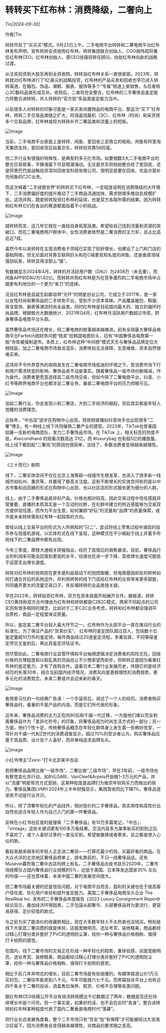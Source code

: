 # 转转买下红布林：消费降级，二奢向上

*Tin|2024-09-30|*

作者|Tin

转转开启了“买买买“模式。9月23日上午，二手电商平台转转和二奢电商平台红布林发布声明，宣布转转全资收购红布林。转转集团联合创始人、COO胡伟琨将兼任红布林CEO，红布林创始人、原CEO徐薇将转任顾问，协助红布林向新的战略过渡。

从注资投资到大股东再到全资收购，转转自红布林关系一直很紧密。2023年，转转就对红布林进行了1亿美元的战略投资，红布林的产品买卖和回收也早已进入转转渠道，在箱包、饰品、潮鞋、腕表、服饰等多个“专属”频道上架销售，与后者核心3C数码品类形成互补。收购后，二者将完全整合，红布林的二手奢侈品鉴定能力将整合进转转，并入转转的“官方验”多品类鉴定能力当中。

以前很多人对转转的印象可能是一家买卖闲置物品的电商平台，那这次“买下”红布林，转转二手交易品类随之扩大，将涵盖找靓机（3C）、红布林（时尚）和采货侠多个交易品牌，红布林或将为转转补齐二奢品类和流量上的短板。

![Image](https://p26-sign.toutiaoimg.com/tos-cn-i-6w9my0ksvp/c4eca8c872ad4a339395f5842bafadc7~tplv-tt-shrink:640:0.image?lk3s=06827d14&traceid=20240929235115B3E3275254EA323618D6&x-expires=2147483647&x-signature=281%2FNQmaJai8z%2FI7fRDUzYkvLlo%3D)

当前，二手电商平台表面上是转转、闲鱼、爱回收三足鼎立的格局。闲鱼有阿里淘天集团支持，爱回收背后站着京东，转转则背靠58同城。

但二手行业有很强的特殊性，是典型的多元化市场。如要细数3大二手电商平台的整合交易故事，平静海面下尽显暗潮涌动。无论是京东将拍拍整合给了爱回收，还是阿里巴巴就战略投资深圳回收宝科技有限公司，很明显是要在回收、优品方面补充闲鱼的C2C业务。

而这次喊着“二手拯救世界”的转转买下红布林，一定程度说明在消费降级的大环境下，二手消费偏好度的提升推动了二手商品流通加快，需求侧增多推动总规模扩张。这场并购，既是转转投资红布林的延续，也是双方各取所需的结果。因为转转和红布林它们在各自的赛道都面临着不小的挑战。

![Image](https://p3-sign.toutiaoimg.com/tos-cn-i-6w9my0ksvp/577a412c53e84cb8b13cb70e8d8ca0a9~tplv-tt-shrink:640:0.image?lk3s=06827d14&traceid=20240929235115B3E3275254EA323618D6&x-expires=2147483647&x-signature=UzqNyjtX7rBpiClDxObR10ic5Lc%3D)

就转转而言，这几年它就在一直给自身拓宽品类。希望给自己找到流量和资源的突破口。而在二奢电商用户群体中，女性消费者依然是二奢消费的主力军，且占比高达近7成。

虽然今年以来转转在主营消费电子领域已实现了较好增长，也建设了上门和门店的基础网络，但无论面对背靠互联网巨头和在C端更具知名度的闲鱼，还是垂直领域强劲玩家，转转显得没那么“强”。

有数据显示2024年4月，转转的月活跃用户数（DAU）为2408万（未去重），而闲鱼APP的DAU为1.62亿。而转转并购红布林是为在竞争激烈的二手电商市场中占据更有利地位的一个更为“省力”的选择。

况且红布林是自诞生起都自带“光环”的明星创业公司，它成立于2017年，是一家以女性时尚和奢侈品的二手转卖平台，受到不少资本青睐。产品覆盖箱包、鞋服、珠宝首饰、腕表等潮流时尚全品类，同时红布林是目前国内最大的、独立的循环时尚品牌。根据极光大数据统计，2021年Q4月，红布林月活跃用户数超过寺库，跻身奢侈品电商平台头部。

虽然奢侈品市场还在增长，但二奢电商的故事越来越难讲。前有全球最大奢侈品电商平台Farfetch因财务问题“贱卖”给韩国电商巨头，后有“中国奢侈品电商第一股”寺库被强制退市。本质上，红布林这种“中间商”模式天生与奢侈品品牌定位大相径庭，加之二奢电商市场鱼龙混杂，消费体验无法保障，生意难做，资本自然很难买单。

这场并不令外界意外的收购发生在二奢电商市场低迷的环境之下。受消费市场下行和用户需求转变的影响，奢侈品卖不动是事实。随着奢侈品一级市场份额缩减，作为替代，消费者更愿意选择其二级市场交易，但如今除了二奢电商平台，抖音、小红书等跨界电商平台也都涉足二奢业务，垂直二奢电商平台的压力肉眼可见。

![Image](https://p3-sign.toutiaoimg.com/tos-cn-i-6w9my0ksvp/d9ff48b4d6ec4e1e84211db710c41e45~tplv-tt-shrink:640:0.image?lk3s=06827d14&traceid=20240929235115B3E3275254EA323618D6&x-expires=2147483647&x-signature=5pomKxw%2Fwo%2FHq%2BEJPnp1EudkHXc%3D)

谈起二奢行业，你会发现小到二奢店，大到二手经济的崛起，背后其实都是年轻人觉醒的消费理念。

近些年，“中古店”逐步在购物中心出现，短视频直播如抖音快手也出现很多“二奢”博主，有一种线上线下共同催熟二奢产业的感受。2023年，TikTok也曾美国招募一支新的电商团队，发力二手奢饰品市场。在 TikTok 上，相关标签的热度不低，#secondhand 的观看次数高达 31亿，而 #luxurybag 也有超5亿的播放量。线上线下都刮起“二奢风”的原因也很简单，没钱了，多数消费者变得越来越理性。

![Image](https://p26-sign.toutiaoimg.com/tos-cn-i-6w9my0ksvp/0af9c403a7224cdc8d54c2694eca884e~tplv-tt-shrink:640:0.image?lk3s=06827d14&traceid=20240929235115B3E3275254EA323618D6&x-expires=2147483647&x-signature=P81y7yYrw48PmZdXb7GrSmQPELc%3D)

《三十而已》剧照

线下，二奢实体空间不仅在北京上海等超一线城市生根发芽，也进入了很多新一线城市如杭州、重庆等，并赢得了极高关注度。这些不断增长的实体空间有的是以中古市集和巡回展的形式在购物中心出现，也以社区店的形式服务更为细分的人群。

线上，由于二手奢侈品是非标产品，价格也相对较高，因此交易过程中信任感就非常重要，直播的本质其实是一个互动的社群，在社群中建立的附近感能够为交易双方提供信任感，而作为平台生意，如何兼顾“好玩”的流量和“品牌”的质量保障，或许是未来转转需和红布林一起探索的方向。

曾经以线上交易平台的形式为人所熟知的“只二”，尝试将线上零售过程中涌现的投币参与扭蛋机游戏，以实体形式在线下呈现，这种模式在不少崛起于线上并着手布局线下的二奢品牌中都有出现。

今年三季度，摩根大通相关研报指出，经历了疫情后的销售暴涨，目前，奢侈品行业的利润率可能会回落到更低的水平，估值也在进一步下降，营收增长速度可能低于运营支出增长速度。

转转对红布林的收购现在更多是利益驱动下的抱团取暖，但电商基因却反的转转如何打通合并后的系统运作，并利用转转的线下门店给红布林的业务带来更多赋能，共同撬开更大的流量交易口子，并反哺转转的全品类很关键。

早在2022年，转转投资红布林，双方在资本层面开始展开合作。据报道，转转CEO黄炜称双方合作理由为红布林和转转都是C2B2C模式，两家不同起点的公司实则有很多相同的理念，比如对于二手C2C业务考虑，转转和红布林都会强调平台质检，商品一定程度保证质量。

所以，鉴定是二奢平台投入最大环节之一。红布林作为头部平台一直在推动行业的标准化，为了保证产品的“货真价实”， 红布林的鉴定团队超过百人，包括数十位鉴定量超10万件的鉴定师。每件商品经过20道鉴定流程，多重验真，不同等级鉴定师交叉鉴别后，再出具鉴定评估证书。

但尽管如此，二奢电商行业监管环境和平台抽佣逻辑决定消费者的风险尤在。回收价格的合理程度和以假乱真的货品也让不少商家望而却步。但转转正是因为看重红布林的鉴定能力，才有了收购合作。遥看日本二奢行业发展历史，伴随它的是经济经历的失落30年，结合当前国内经济情况，消费风向是更趋理性的消费趋势，更多元化的消费观念，未来二奢或许会迎来新的春天。

![Image](https://p3-sign.toutiaoimg.com/tos-cn-i-6w9my0ksvp/676e148e94ef4f10b48ccfe0312a7f16~tplv-tt-shrink:640:0.image?lk3s=06827d14&traceid=20240929235115B3E3275254EA323618D6&x-expires=2147483647&x-signature=%2BBcRQadpOMF6zehmtTOvQGFTIm8%3D)

套用爱马仕的一句经典广告语：一个手袋背后，讲述了一个人的经历。消费者购买奢侈品时，看重的不是产品的内涵，而是它们所代表的形象。

近年来，奢侈品消费的主力正在向90后和千禧一代迁移，一方面他们难以完全剥离奢侈品作为「差异化符号」的印象，将奢侈品视为时尚生活方式的一部分；另一方面，他们个性十足，传统奢侈品概念在年轻化群体身上发生着一些微妙改变，一项针对千禧一代和Z世代的消费调查显示，超过70%的受访者认为，购买奢侈品应基于其品质、设计及个人喜好，而非单纯追求品牌名头。

![Image](https://p3-sign.toutiaoimg.com/tos-cn-i-6w9my0ksvp/861d51d6dd4344c0b244e941cbb2a9dc~tplv-tt-shrink:640:0.image?lk3s=06827d14&traceid=20240929235115B3E3275254EA323618D6&x-expires=2147483647&x-signature=0Tii8s41NhdNaXYX7CrQkYp9Nbk%3D)

小红书博主“Zxxni-”打卡北京某中古店

若把奢侈品品牌比做“一级市场”，二奢比做“二级市场”，早在3年前，一级市场也有察觉变化并行动，如BVLGARI、VanCleef&Arpels开始推1-3万元的产品，并以“流量”明星带货方式营销，这某种程度是品牌们为推崇年轻购买力而做出的努力。奢侈品集团LVMH 2024年上半年财报显示，集团营收同比下降1%，奢侈品逐渐卖不动是行业共识。

所以，除了顶奢年轻化的产品线外，相对低价的二手奢侈品，其实用性和高性价比自然也适合年轻人作为自己入门的第一件奢侈品。

反映在小红书社区是的是搜索「二手奢侈品」有10万多篇笔记，「中古」、「vintage」这些关键词更有100多万条结果。交流内容多为某季新买的到到之后不喜欢了，或个人喜好过季的一直没买到，希望做置换或者寄卖，总之都是想入心仪的款。

看起来越来越多的年轻人正走进二奢店——打算花最少的钱，买最好看的商品。在大众点评的北京地区奢侈品榜单上，排名靠前的，不只一线奢侈品店。还有Musevie暮色等二奢中古店均榜上有名。二手奢侈品白皮书显示2020年，二奢市场规模仅占国内奢侈品行业规模的5%，远低于美国、日本等发达国家30% 左右的均值——这也意味着，未来中国二奢的发展空间很大。

但二奢市场最关键的还是信任问题。对于电商平台而言，盈利的关键也在于提高客户信任度、优化用户体验和提升鉴定能力。美国二手奢侈品电商龙头企业 The RealReal Inc. 发布的二手奢侈品年度报告《2023 Luxury Consignment Report》结论显示，叠加经济环境因素，二手包袋从超奢华、头部奢侈品转为更流行、更容易获得、定价较低的款式。

与之前为买了能涨价的收藏款相比，现在大多数年轻人不太热衷也没钱买。特别是线下大家逛二奢店图的就是体验，店面宽敞明亮、选址考究、装修精美，商品都经过精心打理分类并套好了PVC的透明防尘罩，给你一种与奢侈品价格相称、值得打卡拍照的感觉。

在国内，线下二奢市场的交易正在形成一种年轻化的趋势，重体验感，店面宽敞明亮、选址考究、装修精美，商品都经过精心打理分类并套好了PVC的透明防尘罩，给你一种与奢侈品价格相称、值得打卡拍照的感觉。

相比于前几年井喷式的增长，目前二奢市场是有些放缓的。有媒体报道公价1万元买的包，二奢往年能卖到八千元，今年可能就六七千元。而黑猫投诉平台上也有近四千条关于二奢的投诉，涵盖售后保养、假货、价格不合理等各类问题。

据红布林CEO徐薇公开平台有效流转规模达千亿数据过了两年，数据是否还在持续增长中是个问号。但一个事实是，如果好的话，也不会在此时“卖身”。整合进转转的红布林某种程度代表了国内二奢垂直电商时代“落幕”。

但行业长远发展角度看，整个二手市场只有“货全”加“有保障”才可能被经过大浪淘沙后留下。因为消费者会变得越来越理性，对商品的要求随之变高。


